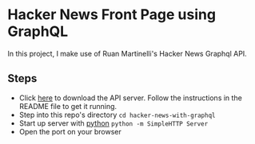 # Hacker News Front Page using GraphQL

In this project, I make use of Ruan Martinelli's Hacker News Graphql API.

## Steps
- Click [here](https://github.com/ruanmartinelli/hacker-news-graphql-api) to download the API server. Follow the instructions in the README file to get it running.
-  Step into this repo's directory
    `cd hacker-news-with-graphql`
- Start up server with [python](https://www.python.org/)
    `python -m SimpleHTTP Server`
- Open the port on your browser

